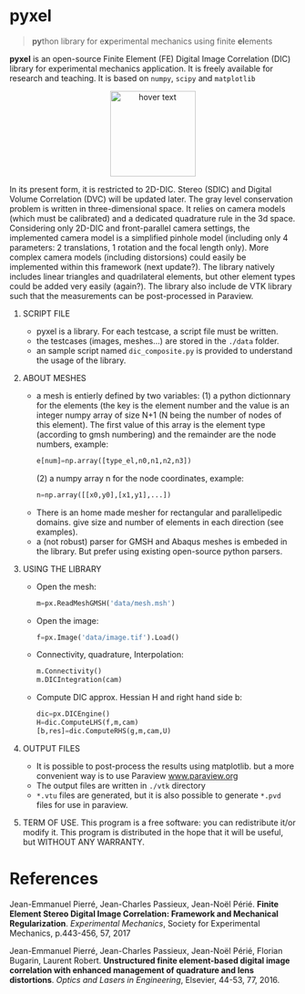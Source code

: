 # pyxel
>**py**thon library for e**x**perimental mechanics using finite **el**ements

**pyxel** is an open-source Finite Element (FE) Digital Image Correlation (DIC) library for experimental mechanics application. It is freely available for research and teaching. It is based on `numpy`, `scipy` and `matplotlib`

<p align="center">
  <img src="https://github.com/jcpassieux/pyxel/blob/master/pyxel.png" width="150" title="hover text">
</p>

In its present form, it is restricted to 2D-DIC. Stereo (SDIC) and Digital Volume Correlation (DVC) will be updated later. 
The gray level conservation problem is written in three-dimensional space. It relies on camera models (which must be calibrated) and a dedicated quadrature rule in the 3d space. Considering only 2D-DIC and front-parallel camera settings, the implemented camera model is a simplified pinhole model (including only 4 parameters: 2 translations, 1 rotation and the focal length only). More complex camera models (including distorsions) could easily be implemented within this framework (next update?). The library natively includes linear triangles and quadrilateral elements, but other element types could be added very easily (again?). The library also include de VTK library such that the measurements can be post-processed in Paraview.

1. SCRIPT FILE
    - pyxel is a library. For each testcase, a script file must be written.
    - the testcases (images, meshes...) are stored in the `./data` folder.
    - an sample script named `dic_composite.py` is provided to understand the usage of the library.

2. ABOUT MESHES
    - a mesh is entierly defined by two variables:
        (1) a python dictionnary for the elements (the key is the element number and the value is an
        integer numpy array of size N+1 (N being the number of nodes of this element). The first value
        of this array is the element type (according to gmsh numbering) and the remainder are the node numbers, 
        example:
        ```python
        e[num]=np.array([type_el,n0,n1,n2,n3])
        ```
        (2) a numpy array n for the node coordinates, example:
        ```python
        n=np.array([[x0,y0],[x1,y1],...])
        ```
    - There is an home made mesher for rectangular and parallelipedic domains.
        give size and number of elements in each direction (see examples).
    - a (not robust) parser for GMSH and Abaqus meshes is embeded in the library. 
        But prefer using existing open-source python parsers. 

3. USING THE LIBRARY
    - Open the mesh: 
      ```python
      m=px.ReadMeshGMSH('data/mesh.msh')
      ```
    - Open the image:
      ```python
      f=px.Image('data/image.tif').Load()
      ```
    - Connectivity, quadrature, Interpolation:
      ```python
      m.Connectivity()
      m.DICIntegration(cam)
      ```      
    - Compute DIC approx. Hessian H and right hand side b:
      ```python
      dic=px.DICEngine()
      H=dic.ComputeLHS(f,m,cam)
      [b,res]=dic.ComputeRHS(g,m,cam,U)
      ```
4. OUTPUT FILES
    - It is possible to post-process the results using matplotlib.
       	but a more convenient way is to use Paraview www.paraview.org 
    - The output files are written in `./vtk` directory 
    - `*.vtu` files are generated, but it is also possible to generate 
      `*.pvd` files for use in paraview.

5. TERM OF USE. 
    This program is a free software: you can redistribute it/or modify it. This program is distributed in the hope that it will be useful, but WITHOUT ANY WARRANTY.


# References

Jean-Emmanuel Pierré, Jean-Charles Passieux, Jean-Noël Périé. **Finite Element Stereo Digital Image Correlation: Framework and Mechanical Regularization**. *Experimental Mechanics*, Society for Experimental Mechanics, p.443-456, 57, 2017

Jean-Emmanuel Pierré, Jean-Charles Passieux, Jean-Noël Périé, Florian Bugarin, Laurent Robert. **Unstructured finite element-based digital image correlation with enhanced management of quadrature and lens distortions**. *Optics and Lasers in Engineering*, Elsevier, 44-53, 77, 2016. 
